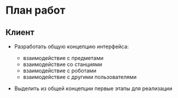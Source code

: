 ﻿# План работ

## Клиент

- Разработать общую концепцию интерфейса:
	- взаимодействие с предметами
	- взаимодействие со станциями
	- взаимодействие с роботами
	- взаимодействие с другими пользователями

- Выделить из общей концепции первые этапы для реализации


